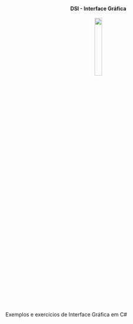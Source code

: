 <p align="center">
	<b> DSI - Interface Gráfica </b> <br/> <br/>
  <img width="20%" src="https://i.imgur.com/UavmamO.png">
  
  Exemplos e exercícios de Interface Gráfica em C#
  
</p>
